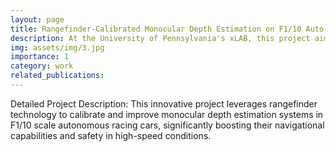 ```yaml
---
layout: page
title: Rangefinder-Calibrated Monocular Depth Estimation on F1/10 Auto-Racing Cars
description: At the University of Pennsylvania's xLAB, this project aims to enhance depth estimation in autonomous racing cars using rangefinder calibration. It involves developing and calibrating algorithms for accurate depth perception in high-speed racing scenarios.
img: assets/img/3.jpg
importance: 1
category: work
related_publications: 
---
```


Detailed Project Description: This innovative project leverages rangefinder technology to calibrate and improve monocular depth estimation systems in F1/10 scale autonomous racing cars, significantly boosting their navigational capabilities and safety in high-speed conditions.
